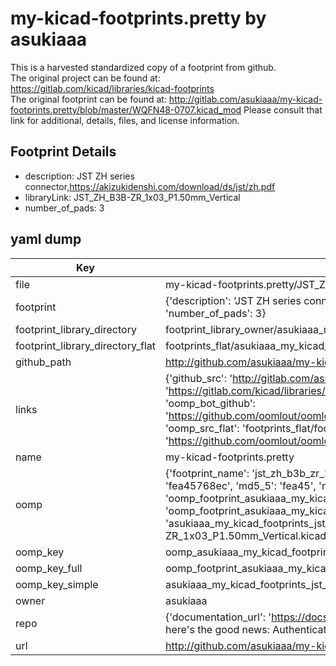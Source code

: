 # my-kicad-footprints.pretty by asukiaaa  
This is a harvested standardized copy of a footprint from github.  
The original project can be found at:  
https://gitlab.com/kicad/libraries/kicad-footprints  
The original footprint can be found at:
http://gitlab.com/asukiaaa/my-kicad-footprints.pretty/blob/master/WQFN48-0707.kicad_mod
Please consult that link for additional, details, files, and license information.  
## Footprint Details
* description: JST ZH series connector,https://akizukidenshi.com/download/ds/jst/zh.pdf  
* libraryLink: JST_ZH_B3B-ZR_1x03_P1.50mm_Vertical  
* number_of_pads: 3  
## yaml dump  
| Key | Value |  
| --- | --- |  
| file | my-kicad-footprints.pretty/JST_ZH_B3B-ZR_1x03_P1.50mm_Vertical.kicad_mod |  
| footprint | {'description': 'JST ZH series connector,https://akizukidenshi.com/download/ds/jst/zh.pdf', 'libraryLink': 'JST_ZH_B3B-ZR_1x03_P1.50mm_Vertical', 'number_of_pads': 3} |  
| footprint_library_directory | footprint_library_owner/asukiaaa_my-kicad-footprints.pretty |  
| footprint_library_directory_flat | footprints_flat/asukiaaa_my_kicad_footprints_jst_zh_b3b_zr_1x03_p1_50mm_vertical/working |  
| github_path | http://github.com/asukiaaa/my-kicad-footprints.pretty/blob/master/JST_ZH_B3B-ZR_1x03_P1.50mm_Vertical.kicad_mod |  
| links | {'github_src': 'http://gitlab.com/asukiaaa/my-kicad-footprints.pretty/blob/master/WQFN48-0707.kicad_mod', 'github_src_repo': 'https://gitlab.com/kicad/libraries/kicad-footprints', 'oomp_bot': 'footprints/asukiaaa_my_kicad_footprints_jst_zh_b3b_zr_1x03_p1_50mm_vertical/working', 'oomp_bot_github': 'https://github.com/oomlout/oomlout_oomp_footprint_bot/tree/main/footprints/asukiaaa_my_kicad_footprints_jst_zh_b3b_zr_1x03_p1_50mm_vertical/working', 'oomp_src_flat': 'footprints_flat/footprints_flat/asukiaaa_my_kicad_footprints_jst_zh_b3b_zr_1x03_p1_50mm_vertical/working', 'oomp_src_flat_github': 'https://github.com/oomlout/oomlout_oomp_footprint_src/tree/main/footprints_flat/asukiaaa_my_kicad_footprints_jst_zh_b3b_zr_1x03_p1_50mm_vertical/working'} |  
| name | my-kicad-footprints.pretty |  
| oomp | {'footprint_name': 'jst_zh_b3b_zr_1x03_p1_50mm_vertical', 'library_name': 'my_kicad_footprints', 'md5': 'fea45768ec932e8973872954753f84d3', 'md5_10': 'fea45768ec', 'md5_5': 'fea45', 'md5_6': 'fea457', 'oomp_key': 'oomp_asukiaaa_my_kicad_footprints_jst_zh_b3b_zr_1x03_p1_50mm_vertical', 'oomp_key_extra': 'oomp_footprint_asukiaaa_my_kicad_footprints_jst_zh_b3b_zr_1x03_p1_50mm_vertical', 'oomp_key_full': 'oomp_footprint_asukiaaa_my_kicad_footprints_jst_zh_b3b_zr_1x03_p1_50mm_vertical_fea457', 'oomp_key_simple': 'asukiaaa_my_kicad_footprints_jst_zh_b3b_zr_1x03_p1_50mm_vertical', 'original_filename': 'my-kicad-footprints.pretty/JST_ZH_B3B-ZR_1x03_P1.50mm_Vertical.kicad_mod', 'owner_name': 'asukiaaa'} |  
| oomp_key | oomp_asukiaaa_my_kicad_footprints_jst_zh_b3b_zr_1x03_p1_50mm_vertical |  
| oomp_key_full | oomp_footprint_asukiaaa_my_kicad_footprints_jst_zh_b3b_zr_1x03_p1_50mm_vertical |  
| oomp_key_simple | asukiaaa_my_kicad_footprints_jst_zh_b3b_zr_1x03_p1_50mm_vertical |  
| owner | asukiaaa |  
| repo | {'documentation_url': 'https://docs.github.com/rest/overview/resources-in-the-rest-api#rate-limiting', 'message': "API rate limit exceeded for 84.66.173.59. (But here's the good news: Authenticated requests get a higher rate limit. Check out the documentation for more details.)"} |  
| url | http://github.com/asukiaaa/my-kicad-footprints.pretty |  

